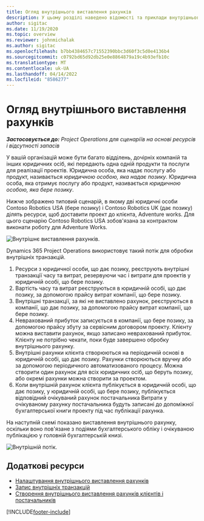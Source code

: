 ```yaml
---
title: Огляд внутрішнього виставлення рахунків
description: У цьому розділі наведено відомості та приклади внутрішнього виставлення рахунка-фактури для проектів.
author: sigitac
ms.date: 11/19/2020
ms.topic: overview
ms.reviewer: johnmichalak
ms.author: sigitac
ms.openlocfilehash: b7bb4384657c71552390bbc3d60f3c5d0e4136b4
ms.sourcegitcommit: c0792bd65d92db25e0e8864879a19c4b93efb10c
ms.translationtype: MT
ms.contentlocale: uk-UA
ms.lasthandoff: 04/14/2022
ms.locfileid: "8586277"
---
```

# <a name="intercompany-invoicing-overview"></a>Огляд внутрішнього виставлення рахунків

_**Застосовується до:** Project Operations для сценаріїв на основі ресурсів і відсутності запасів_

У вашій організацій може бути багато відділень, дочірніх компаній та інших юридичних осіб, які передають одна одній продукти та послуги для реалізації проектів. Юридична особа, яка надає послугу або продукт, називається *юридичною особою, яка надає позику*. Юридична особа, яка отримує послугу або продукт, називається *юридичною особою, яка бере позику*.

Нижче зображено типовий сценарій, в якому дві юридичні особи Contoso Robotics USA (бере позику) і Contoso Robotics UK (дає позику) ділять ресурси, щоб доставити проект до клієнта, Adventure works. Для цього сценарію Contoso Robotics USA зобов'язана за контрактом виконати роботу для Adventure Works.

![Внутрішнє виставлення рахунків.](./media/IntercompanyScenario.png) 

Dynamics 365 Project Operations використовує такий потік для обробки внутрішніх транзакцій.

1. Ресурси з юридичної особи, що дає позику, реєструють внутрішні транзакції часу та витрат, резервуючи час і витрати для проектів у юридичній особі, що бере позику.
2. Вартість часу та витрат реєструються в юридичній особі, що дає позику, за допомогою прайсу витрат компанії, що бере позику.
3. Внутрішні транзакції, за які не виставлено рахунок, реєструються в компанії, що дає позику, за допомогою прайсу витрат компанії, що бере позику.
4. Неврахований прибуток записується в компанії, що бере позику, за допомогою прайсу збуту за сервісним договором проекту. Клієнту можна виставити рахунок, якщо записано неврахований прибуток. Клієнту не потрібно чекати, поки буде завершено обробку внутрішнього рахунку.
5. Внутрішні рахунки клієнта створюються на періодичній основі в юридичній особі, що дає позику. Рахунки створюються вручну або за допомогою періодичного автоматизованого процесу. Можна створити один рахунок для всіх юридичних осіб, що беруть позику, або окремі рахунки можна створити за проектом.
6. Коли внутрішній рахунок клієнта публікується в юридичній особі, що дає позику, у юридичній особі, що бере позику, публікується відповідний очікуваний рахунок постачальника Витрати у очікуваному рахунку постачальника будуть записані до допоміжної бухгалтерської книги проекту під час публікації рахунка.

На наступній схемі показано виставлення внутрішнього рахунку, оскільки воно пов'язане з подіями бухгалтерського обліку і очікуваною публікацією у головній бухгалтерській книзі.

![Внутрішній потік.](./media/IntercompanyFlow.png)

## <a name="additional-resources"></a>Додаткові ресурси

- [Налаштування внутрішнього виставлення рахунків](configure-intercompany-invoicing.md)
- [Запис внутрішніх транзакцій](create-intercompany-transactions.md)
- [Створення внутрішнього виставлення рахунків клієнтів і постачальників](create-intercompany-customer-vendor-invoices.md)


[!INCLUDE[footer-include](../includes/footer-banner.md)]